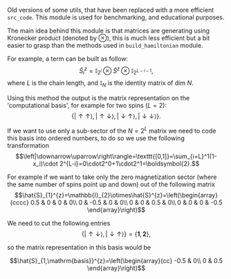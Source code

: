 Old versions of some utils, that have been replaced with a more efficient ``src_code``.
This module is used for benchmarking, and educational purposes.

The main idea behind this module is that matrices are generating using Kronecker product  (denoted by $\otimes$), this is much less efficient but a bit easier to grasp than the methods used in ``build_hamiltonian`` module.

For example, a term can be built as follow:
$$\hat{S}^z_i = \mathbb{I}_{2^i}\otimes \hat{S}^z \otimes \mathbb{I}_{2^{L-i-1}},$$
where $L$ is the chain length, and $\mathbb{I}_N$ is the identity matrix of dim $N$.

Using this method the output is the matrix representation on the 'computational basis',  for example for two spins ($L=2$):
$$\{\left|\uparrow\uparrow\right\rangle, \left|\uparrow\downarrow\right\rangle, \left|\downarrow\uparrow\right\rangle, \left|\downarrow\downarrow\right\rangle\}.$$

If we want to use only a sub-sector of the $N=2^L$ matrix we need to code this basis into ordered numbers, to do so we use the following transformation
$$\left|\downarrow\uparrow\right\rangle=\texttt{[0,1]}=\sum_{i=L}^1(1-x_i)\cdot 2^{L-i}=0\cdot2^0+1\cdot2^1=\boldsymbol{2}.$$

For example if we want to take only the zero magnetization sector (where the same number of spins point up and down) out of the following matrix
$$\hat{S}_{1}^{z}=\mathbb{I}_{2}\otimes\hat{S}^{z}=\left(\begin{array}{cccc}
0.5 & 0 & 0 & 0\\
0 & -0.5 & 0 & 0\\
0 & 0 & 0.5 & 0\\
0 & 0 & 0 & -0.5
\end{array}\right)$$

We need to cut the following entries
$$\{\left|\uparrow\downarrow\right\rangle, \left|\downarrow\uparrow\right\rangle\}=\{\boldsymbol{1}, \boldsymbol{2}\},$$

so the matrix representation in this basis would be

$$\hat{S}_{1,\mathrm{basis}}^{z}=\left(\begin{array}{cc}
-0.5 & 0\\
0 & 0.5
\end{array}\right)$$

